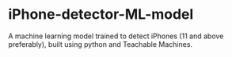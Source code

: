 # iPhone-detector-ML-model
A machine learning model trained to detect iPhones (11 and above preferably), built using python and Teachable Machines.
